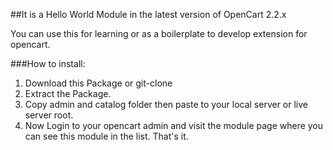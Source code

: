 ##It is a Hello World Module in the latest version of OpenCart 2.2.x

You can use this for learning or as a boilerplate to develop extension for opencart.


###How to install:

1. Download this Package or git-clone
2. Extract the Package.
3. Copy admin and catalog folder then paste to your local server or live server root.
4. Now Login to your opencart admin and visit the module page where you can see this module in the list. That's it.


